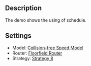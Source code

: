 ## Description
The demo shows the using of schedule.

## Settings
- Model: [Collision-free Speed Model](http://www.jupedsim.org/jpscore_operativ.html#collision-free-speed-model)
- Router: [Floorfield Router](http://www.jupedsim.org/jpscore_routing.html#floorfield-router)
- Strategy: [Strategy 8](http://www.jupedsim.org/jpscore_direction.html#strategy-8)